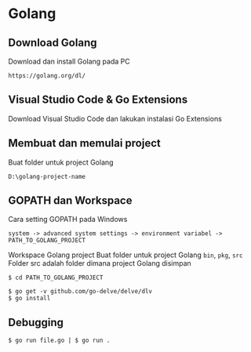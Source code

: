 # Golang

## Download Golang
Download dan install Golang pada PC
```
https://golang.org/dl/
```

## Visual Studio Code & Go Extensions
Download Visual Studio Code dan lakukan instalasi Go Extensions

## Membuat dan memulai project
Buat folder untuk project Golang
```
D:\golang-project-name
```

## GOPATH dan Workspace
Cara setting GOPATH pada Windows
```
system -> advanced system settings -> environment variabel -> PATH_TO_GOLANG_PROJECT
```
Workspace Golang project
Buat folder untuk project Golang <code>bin</code>, <code>pkg</code>, <code>src</code>
Folder src adalah folder dimana project Golang disimpan

```
$ cd PATH_TO_GOLANG_PROJECT

$ go get -v github.com/go-delve/delve/dlv
$ go install
```
## Debugging
```
$ go run file.go | $ go run .
```
